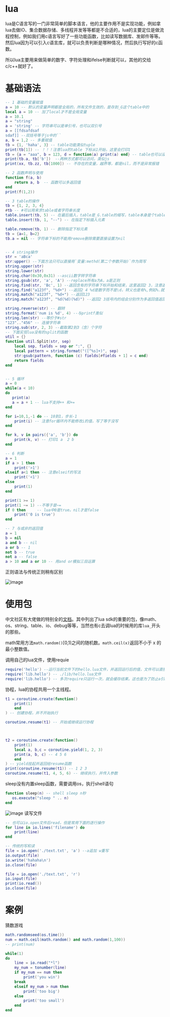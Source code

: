 # lua
lua是C语言写的一门非常简单的脚本语言，他的主要作用不是实现功能，例如拿lua去做IO、集合数据存储、多线程并发等等都是不合适的，lua的主要定位是做流程控制，例如我们用c语言写好了一些功能函数，比如读写数据库、发邮件等等。然后lua因为可以引入c语言库，就可以负责判断是哪种情况，然后执行写好的c函数。

所以lua主要用来做简单的数字、字符处理和ifelse判断就可以，其他的交给c/c++就好了。

# 基础语法
```lua
-- 1 基础的变量赋值
a = 10 -- 默认的变量声明都是全局的，所有文件生效的，是存到_G这个table中的
local a = 10 -- 加了local才不是全局变量
a = 10.1
a = "string"
a = 'string' -- 字符串可以是单引号，也可以双引号
a = [[fdsafdsaf
sdaf]] --双括号等于js中的``
a, b = 1,2 -- 多重赋值
tb = {1, 'haha', 3} -- table功能类似tuple
print(tb[1]) -- ！！！注意lua的table 下标从1开始，这里会打印1
tb = {a = "aaa", b = 123, d = function(a) print(a) end} -- table也可以设置key
print(tb.a, tb['b'])  --两种方式都可以访问，类似js
print(xx, tb.zz, tb[1000]) -- 不存在的变量，越界等，都是nil，而不是异常报错

-- 2 函数声明与使用
function f(a, b)
    return a, b  -- 函数可以多返回值
end
print(f(1,2))

-- 3 table的操作
tb = {1, 2, 3, 4}
#tb -- #可以用来求table或者字符串长度
table.insert(tb, 5) -- 在最后插入，table是_G.table的缩写，table本身是个table，内部又有insert这个key是个function而已
table.insert(tb, 1, "--") -- 在指定下标插入元素

table.remove(tb, 1) -- 删除指定下标元素
tb = {a=1, b=2}
tb.a = nil -- 字符串下标的不能用remove删除需要直接设置为nil


-- 4 string操作
str = 'aBca'
str:upper() --下面方法只可以直接用`变量:methd(第二个参数开始)`作为简写
string.upper(str)
string.lower(str)
string.char(0x30,0x31) --ascii数字转字符串
string.gsub(str, 'a', 'A') --replace所有a为A，a是正则
string.find(str, 'Bc', 1) --返回含有的字符串下标开始和结束，这里返回2 3，注意返回俩数，最后一个参数可以不写，默认是0，从第几个字符开始搜索
string.find("a123f", "%d+") --返回2 4 %d是数字而不是\d，转义也是有%,例如%.就是.的转义。
string.match("a123f", "%d+") --返回123
string.match("a123f", "%d(%d)(%d)") --返回2 3括号内的组会分别作为多返回值返回

string.reverse(str) -- 翻转
string.format('num is %d', 4) --与printf类似
string.len(str) --等价于#str
"123".."456" -- 连接字符串
string.sub(str, 2, 3) --截取第2到3（含）个字符
-- 下面实现lua没有的split的函数
util = {}
function util.Split(str, sep)
    local sep, fields = sep or ":", {}
    local pattern = string.format("([^%s]+)", sep)
    str:gsub(pattern, function (c) fields[#fields + 1] = c end)
    return fields
end


-- 5 循环
a = 0
while(a < 10)
do
   print(a)
   a = a + 1 -- lua不支持++ 和+=
end

for i=10,1,-1 do -- 10到1，步长-1 
    print(i) -- 注意for循环内不能修改i的值，写了等于没写
end

for k, v in pairs({'a', 'b'}) do
    print(k, v) -- 打印1 a  2 b
end

-- 6 判断
a = 1
if a > 1 then
    print('>1')
elseif a<1 then -- 注意elseif的写法
    print('<1')
else 
    print(1)
end

print(1 >= 1)
print(1 ~= 1) --不等于是~=
if 0 then     -- lua中0是true。nil才是false
    print('0 is true')
end

-- 7 与或非的返回值
a = 1
b = nil
a and b -- nil
a or b -- 1
not b -- true
not a -- false
a > 10 and a or 10 -- 用and or模拟三目运算
```
正则语法与传统正则稍有区别

![image](https://i.imgur.com/KRlzmbu.png)
# 使用包
中文社区有大佬做的特别全的[文档](https://wiki.luatos.com/_static/lua53doc/contents.html)。其中列出了lua sdk的重要的包，像math、os、string、table、io、debug等等，当然也有c去调lua的时候用的库`lua_`开头的那些。

math常用方法`math.random()`[0,1)之间的随机数。`math.ceil(x)`返回不小于 x 的最小整数值。

调用自己的lua文件，使用requie
```lua
require('hello') --运行当前文件下的hello.lua文件，并返回运行后的值，文件可以直接return值，注意不带lua后缀
require('lib.hello') -- ./lib/hello.lua文件
require('lib.hello') -- 多次require只运行一次，就会缓存结果。这也是为了防止a引b，a引c，b引c，c防止运行两次导致非预期结果
```

协程，lua的协程共用一个主线程。
```lua
t1 = coroutine.create(function()
    print(1)
    end
) -- 创建协程，并不开始执行

coroutine.resume(t1) -- 开始或继续运行协程



t2 = coroutine.create(function()
    print(1)
    local a, b,c = coroutine.yield(1, 2, 3)
    print(a, b, c) -- 4 5 6
    end
) -- yield挂起并返回给resume函数
print(coroutine.resume(t1)) -- 1 2 3
coroutine.resume(t1, 4, 5, 6) -- 继续执行，并传入参数
```
sleep没有内置sleep函数，需要调用os，执行shell语句
```lua
function sleep(n) -- shell sleep n秒
   os.execute("sleep " .. n)
end
```
![image](https://i.imgur.com/TLLEzQD.png)
读写文件
```lua
-- 也可以io.open文件后read，但是常用下面的逐行操作
for line in io.lines('filename') do
    print(line)
end

-- 传统的写和读
file = io.open('./text.txt', 'a') --a追加 w重写
io.output(file)
io.write('hahaha\n')
io.close(file)

file = io.open('./text.txt', 'r')
io.input(file)
print(io.read())
io.close(file)
```
# 案例
猜数游戏
```lua
math.randomseed(os.time())
num = math.ceil(math.random() and math.random(1,100))
-- print(num)

while(1) 
do
    line = io.read("*l")
    my_num = tonumber(line)
    if my_num == num then
        print('you win')
    break
    elseif my_num > num then
        print('too big')
    else
        print('too small')
    end
end
```